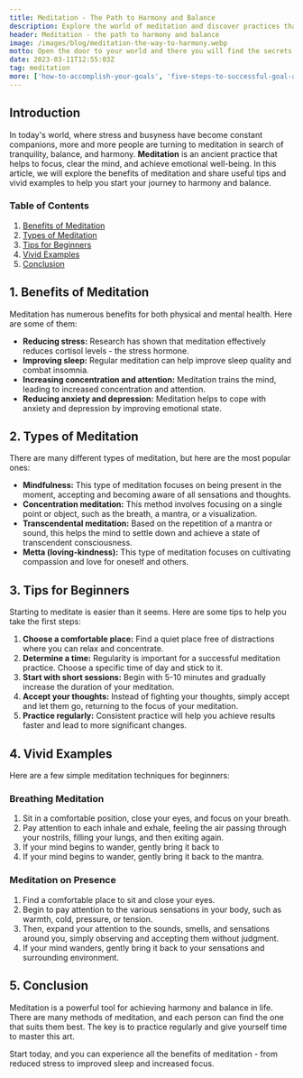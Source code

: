 ```yaml
---
title: Meditation - The Path to Harmony and Balance
description: Explore the world of meditation and discover practices that will help you achieve harmony and balance. Discover how meditation can improve your physical and emotional well being and learn how to control your thoughts and manage your attention
header: Meditation - the path to harmony and balance
image: /images/blog/meditation-the-way-to-harmony.webp
motto: Open the door to your world and there you will find the secrets of meditation-the key to harmony and balance that will transform your life
date: 2023-03-11T12:55:03Z
tag: meditation
more: ['how-to-accomplish-your-goals', 'five-steps-to-successful-goal-achievement']
---
```

**Introduction**
----------------

In today's world, where stress and busyness have become constant companions, more and more people are turning to meditation in search of tranquility, balance, and harmony. **Meditation** is an ancient practice that helps to focus, clear the mind, and achieve emotional well-being. In this article, we will explore the benefits of meditation and share useful tips and vivid examples to help you start your journey to harmony and balance.

### **Table of Contents**

1.  [Benefits of Meditation](#benefits-of-meditation)
2.  [Types of Meditation](#types-of-meditation)
3.  [Tips for Beginners](#tips-for-beginners)
4.  [Vivid Examples](#vivid-examples)
5.  [Conclusion](#conclusion)

<a name="benefits-of-meditation"></a>

**1\. Benefits of Meditation**
------------------------------

Meditation has numerous benefits for both physical and mental health. Here are some of them:

*   **Reducing stress:** Research has shown that meditation effectively reduces cortisol levels - the stress hormone.
*   **Improving sleep:** Regular meditation can help improve sleep quality and combat insomnia.
*   **Increasing concentration and attention:** Meditation trains the mind, leading to increased concentration and attention.
*   **Reducing anxiety and depression:** Meditation helps to cope with anxiety and depression by improving emotional state.

<a name="types-of-meditation"></a>

**2\. Types of Meditation**
---------------------------

There are many different types of meditation, but here are the most popular ones:

*   **Mindfulness:** This type of meditation focuses on being present in the moment, accepting and becoming aware of all sensations and thoughts.
*   **Concentration meditation:** This method involves focusing on a single point or object, such as the breath, a mantra, or a visualization.
*   **Transcendental meditation:** Based on the repetition of a mantra or sound, this helps the mind to settle down and achieve a state of transcendent consciousness.
*   **Metta (loving-kindness):** This type of meditation focuses on cultivating compassion and love for oneself and others.

<a name="tips-for-beginners"></a>

**3\. Tips for Beginners**
--------------------------

Starting to meditate is easier than it seems. Here are some tips to help you take the first steps:

1.  **Choose a comfortable place:** Find a quiet place free of distractions where you can relax and concentrate.
2.  **Determine a time:** Regularity is important for a successful meditation practice. Choose a specific time of day and stick to it.
3.  **Start with short sessions:** Begin with 5-10 minutes and gradually increase the duration of your meditation.
4.  **Accept your thoughts:** Instead of fighting your thoughts, simply accept and let them go, returning to the focus of your meditation.
5.  **Practice regularly:** Consistent practice will help you achieve results faster and lead to more significant changes.

<a name="vivid-examples"></a>

**4\. Vivid Examples**
----------------------

Here are a few simple meditation techniques for beginners:

### **Breathing Meditation**

1.  Sit in a comfortable position, close your eyes, and focus on your breath.
2.  Pay attention to each inhale and exhale, feeling the air passing through your nostrils, filling your lungs, and then exiting again.
3.  If your mind begins to wander, gently bring it back to
4.  If your mind begins to wander, gently bring it back to the mantra.

### **Meditation on Presence**

1.  Find a comfortable place to sit and close your eyes.
2.  Begin to pay attention to the various sensations in your body, such as warmth, cold, pressure, or tension.
3.  Then, expand your attention to the sounds, smells, and sensations around you, simply observing and accepting them without judgment.
4.  If your mind wanders, gently bring it back to your sensations and surrounding environment.

<a name="conclusion"></a>

**5\. Conclusion**
------------------

Meditation is a powerful tool for achieving harmony and balance in life. There are many methods of meditation, and each person can find the one that suits them best. The key is to practice regularly and give yourself time to master this art. 

  
Start today, and you can experience all the benefits of meditation - from reduced stress to improved sleep and increased focus.
